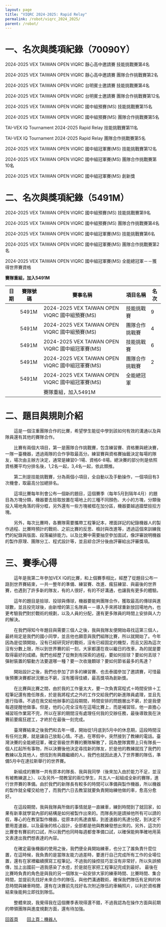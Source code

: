 ```yaml
---
layout: page
title: "VIQRC 2024-2025: Rapid Relay"
permalink: /robot/viqrc_2024_2025/
parent: /robot/
---
```

# 一、名次與獎項紀錄（70090Y）

2024-2025 VEX TAIWAN OPEN VIQRC 靜心高中邀請賽 技能挑戰賽第4名

2024-2025 VEX TAIWAN OPEN VIQRC 靜心高中邀請賽 團隊合作挑戰賽第2名

2024-2025 VEX TAIWAN OPEN VIQRC 台明賓士邀請賽 技能挑戰賽第4名

2024-2025 VEX TAIWAN OPEN VIQRC 台明賓士邀請賽 團隊合作挑戰賽第12名

2024-2025 VEX TAIWAN OPEN VIQRC 國中組預賽(MS) 技能挑戰賽第15名

2024-2025 VEX TAIWAN OPEN VIQRC 國中組預賽(MS) 團隊合作挑戰賽第5名

TAI-VEX IQ Tournament 2024-2025 Rapid Relay 技能挑戰賽第11名

TAI-VEX IQ Tournament 2024-2025 Rapid Relay 團隊合作挑戰賽第5名

2024-2025 VEX TAIWAN OPEN VIQRC 國中組冠軍賽(MS) 技能挑戰賽第12名

2024-2025 VEX TAIWAN OPEN VIQRC 國中組冠軍賽(MS) 團隊合作挑戰賽第10名

2024-2025 VEX TAIWAN OPEN VIQRC 國中組冠軍賽(MS) 創新獎

# 二、名次與獎項紀錄（5491M）

2024-2025 VEX TAIWAN OPEN VIQRC 國中組預賽(MS) 技能挑戰賽第9名

2024-2025 VEX TAIWAN OPEN VIQRC 國中組預賽(MS) 團隊合作挑戰賽第4名

2024-2025 VEX TAIWAN OPEN VIQRC 國中組冠軍賽(MS) 技能挑戰賽第6名

2024-2025 VEX TAIWAN OPEN VIQRC 國中組冠軍賽(MS) 團隊合作挑戰賽第2名

2024-2025 VEX TAIWAN OPEN VIQRC 國中組冠軍賽(MS) 全能總冠軍－－獲得世界賽資格

**賽隊重組，加入5491M**

| 日期 | 賽隊號碼 | 賽事名稱 | 項目名稱 | 名次 |
|------|------|----------|----------|------|
|  | 5491M | 2024-2025 VEX TAIWAN OPEN VIQRC 國中組預賽(MS) | 技能挑戰賽 | 9 |
|  | 5491M | 2024-2025 VEX TAIWAN OPEN VIQRC 國中組預賽(MS) | 團隊合作挑戰賽 | 4 |
|  | 5491M | 2024-2025 VEX TAIWAN OPEN VIQRC 國中組冠軍賽(MS) | 技能挑戰賽 | 6 |
|  | 5491M | 2024-2025 VEX TAIWAN OPEN VIQRC 國中組冠軍賽(MS) | 團隊合作挑戰賽 | 2 |
|  | 5491M | 2024-2025 VEX TAIWAN OPEN VIQRC 國中組冠軍賽(MS) | 全能總冠軍 | |
|  |  | 賽隊重組，加入5491M |  |  |


# 二、題目與規則介紹

　　這是一個注重團隊合作的比賽，希望學生能從中學到該如何有效的溝通以及與隊員還有其他的賽隊合作。

　　比賽有兩個大項目，第一是團隊合作挑戰賽，包含練習賽、資格賽與總決賽，一隊一臺機器，透過兩隊的合作爭取最高分。練習賽與資格賽抽籤決定每場的隊友，場次由主辦方決定，通常是練習0-1場、資格6-8場。總決賽的部分則是依照資格賽平均分排名後，1,2名一起，3,4名一起，依此類推。

　　第二則是技能挑戰賽，分為兩個小項目，全自動以及手動操作，一個項目有3次機會，取最高分加總排名。

　　這項比賽每年則會公布一個新的題目，這個賽季（每年5月到隔年4月）的題目為方塊分類，機器要去撿取放置在場地上的三種不同顏色、大小的方塊，分類後投入場地角落的得分框，另外還有一些方塊被框在加分區，機器要越過牆壁撿拾方塊。

　　另外，每次比賽時，各賽隊需要攜帶工程筆記本，裡面詳記的紀錄機器人的製作過程、比賽時預計的戰術、之前比賽的反思、檢討與改進等，透過這個來訓練我們的紀錄與版面、段落編排能力。以及比賽中需要抽空參加面試，像評審說明機器的製作原理、團隊分工、程式設計等，並且綜合評分後由評審給出評審獎項。

# 三、賽季心得

　　這年是我第二年參加VEX IQ的比賽，和上個賽季相比，經歷了從題目公布一路到世界賽結束，一共一整年的準備、練習賽、改進、瘋狂練習、與最後的世界賽，也遇到了許多新的隊友，有的人很好，有的不好溝通，也讓我有更多的體驗。

　　這年的題目是撿球、投球與傳球，機器要能夠團隊合作，獲取最高的傳球與進球數，並且投完球後，由新增的第三名隊員－－導入手來將球重新放回場地內，也更考驗我們對於戰術的規劃，以及人員的分配，還有更多隊員的時間上安排與人力的解決。

　　在我們得知今年題目與需要三個人之後，我與我隊友便開始尋找這第三個人，最終局定是我們的國小同學，並且他也願意與我們組隊比賽，所以就開始了。今年因為是從頭開始，沒有已經研究好的戰術，沒有已經固定的機型，而且又因為這次沒有分數上限，所以到世界賽的前一刻，大家都還在夜以繼日的改車，為的就是要取得最好的成績。我們也經歷了從無到有探索的過程，要如何撿球？要如何丟球？彈射裝置的驅動方法要選哪一種？要一次收幾顆球？要如何節省最多的馬達？

　　開始設計之後，我們也參加了許多的練習賽、也去泰國參加了邀請賽，可惜最後預賽決賽都狀況層出不窮，沒有獲得佳績，最高獎項為創新獎。

　　在比賽與比賽之間，由於我的工作量太大，要一次負責寫程式＋時間安排＋工程筆記還有擔任隊長，於是我將程式之外的工作交給我們的新進隊員處理，並且先進行指導。不過在我交給他辦事的這段期間，時間安排的問題層出不窮，於是我便每週提醒他做事。但是，他的心完全沒有在這場比賽上，而是補習班，他一直擔心補習班作業寫不完，所以在家的期間沒有處理任何我的交辦任務，最後導致我在決賽前要瘋狂趕工，才終於在最後一刻完成。

　　臺灣賽結束之後我們和去年一樣，開始從1月底到5月中的休息期，這段時間沒有任何比賽，就是讓自己放鬆心情。不過，在寒假中，突然接到了教練的電話。臺灣決賽的全能總冠軍，確定晉級世界賽的賽隊解散了，因為整隊實際上只有隊長一個人扛起所有事物，所以決賽後他決定尋找新的隊友，於是他的教練就找了我們的教練以及其他人，想找到有興趣繼續的人，我們也就因此進入了世界賽的隊伍，準備5月中在達拉斯舉行的世界賽。

　　新組成的賽隊一共有原本的隊長、我與我同學（後來加入由於能力不足，並沒有被教練選上）、以及另外一間教室的兩位學生，共五人一起組成全新的賽隊，進行世界賽的準備。由於我們的新隊長有較多的時間可以準備與製作機器，所以機器的製作就全權交給他了，而我們六日去教室就要負責開始練他做的車，愈高分愈好。

　　在這段期間，我與我隊員所做的事情就是一直練車，練到時間到了就回家，如果有新車就學習內部的結構是如何被製作出來的。而隊長則是請掉他所有可以請的假，專心的在教室製作機器，從原本的馬達直驅，到差速器的馬達分配，到決定不要用差速器，以及最後的核心設計，全部都是他與教練發想出來的。另外，這次的比賽會有賽前的口試，所以我們也同時每週都會準備口試，以確保能夠準確地用英文表達出我們想表達的內容。

　　在確定最後機器的使用之後，我們便全員開始練車，也分工了誰負責什麼位置，在這時候，我負責的是當隊友能力過差時，要進行自己完成所有工作的全場位置，還有在家裡繼續撰寫工程筆記。不過我的操控技巧並沒有非常好，所以失誤頻傳，加上出國前一週我感染了水痘，於是就在家把工程筆記完成到最好。 最後在比賽時負責的角色是與我的另一個隊友一起安排大家的練車時間、比賽時間、集合時間，並提前先找好未來合作的隊伍，與他們溝通戰術，確保我們隊伍有足夠的休息時間與練車時間，還有在決賽前先找好名次附近隊伍的車輛照片，以利於資格賽結束後能夠立即找到隊伍。

　　整體來說，我覺得我在這個賽季表現得還不錯，不過我認為在操作方面與前期的帶領團隊與進度規劃方面，還有待加強。

[回首頁](/activity_reflections/)　　[回上頁：機器人](/activity_reflections/robot/)